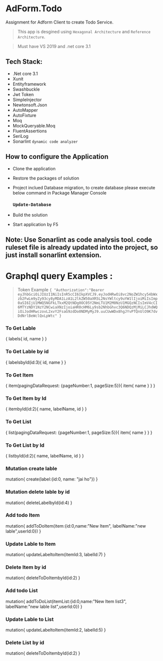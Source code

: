 # AdForm.Todo
Assignment for Adform Client to create Todo Service.
 > This app is desgined using `Hexagonal Architecture` and `Reference Architecture`.

 > Must have VS 2019 and .net core 3.1
## Tech Stack:
* .Net core 3.1
* Xunit
* Entityframework
* Swashbuckle
* Jwt Token
* SimpleInjector
* Newtonsoft.Json
* AutoMapper
* AutoFixture
* Moq
* MockQueryable.Moq
* FluentAssertions
* SeriLog
* Sonarlint `dynamic code analyzer`

## How to configure the Application
* Clone the application 
* Restore the packages of solution
* Project inclued Database migration, to create database please execute below command in Package Manager Console
    ### `Update-Database`

* Build the solution 
* Start application by F5
## Note: Use Sonarlint as code analysis tool. code ruleset file is already updated into the project, so just install sonarlint extension.

# Graphql query Examples : 

> Token Example
`{
  "Authorization":"Bearer eyJhbGciOiJIUzI1NiIsInR5cCI6IkpXVCJ9.eyJodHRwOi8vc2NoZW1hcy54bWxzb2FwLm9yZy93cy8yMDA1LzA1L2lkZW50aXR5L2NsYWltcy9uYW1lIjoiMiIsImp0aSI6IjU1MWQ5NGFkLTkxM2QtNDg0OC05Y2NmLTU1M2M0NzU1MGQzNCIsImV4cCI6MTYzNDY1NzY2NCwiaXNzIjoiaHR0cHM6Ly9sb2NhbGhvc3Q6NDQzMjMiLCJhdWQiOiJodHRwczovL2xvY2FsaG9zdDo0NDMyMyJ9.uuCUwWDx8hgJYvPTQnUlO9K7dvDdNrlBeWclQxLpWtc"
}`

### To Get Lable
{
 labels{
  id,
  name
}
}

### To Get Lable by id
{
 labelsbyId(id:3){
  id,
  name
}
}


### To Get Item
{
 item(pagingDataRequest: {pageNumber:1, pageSize:5}){
 item{
  name
}
}
}

### To Get Item by Id
{
 itembyId(id:2){
  name,
  labelName,
  id
}
}

### To Get List
{
 list(pagingDataRequest: {pageNumber:1, pageSize:5}){
 item{
  name
}
}
}

### To Get List by Id
{
 listbyId(id:2){
name,
  labelName,
  id
}
}

###  Mutation create lable
mutation{
  create(label:{id:0, name: "jai ho"})
}

###  Mutation delete lable by id
mutation{
  deleteLabelbyId(id:4)
}

###  Add todo Item
mutation{
  addToDoItem(item:{id:0,name:"New Item", labelName:"new lable",userId:0})
}

###  Update Lable to Item
mutation{
  updateLabeltoItem(itemId:3, labelId:7)
}

###  Delete Item by id
mutation{
  deleteToDoItembyId(id:2)
}

###  Add todo List
mutation{
  addToDoList(itemList:{id:0,name:"New Item list3", labelName:"new lable list",userId:0})
}

###  Update Lable to List
mutation{
  updateLabeltoItem(itemId:2, labelId:5)
}

###  Delete List by id
mutation{
  deleteToDoItembyId(id:2)
}
